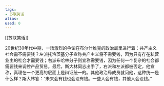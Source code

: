 ```yaml
---
tags: 
- 苏联笑话 
alias:
used: 0
---
```

[[苏联笑话]]

20世纪30年代中期，一场激烈的争论在布尔什维克的政治局里进行着：共产主义社会需不需要钱？左派托洛茨基分子宣称共产主义将不需要钱，因为只有存在私营业主的社会才需要钱；右派布哈林分子则宣称需要钱，因为任何一个复杂的社会都需要钱来调控产品贸易。最后，斯大林同志出手了，右派和左派都被否定，他宣称，真理在一个更高的层面上是辩证统一的。其他政治局成员就问他，这种统一是什么样？斯大林答：“未来会有钱也会没有钱。一些人会有钱，其他人会没钱。”

